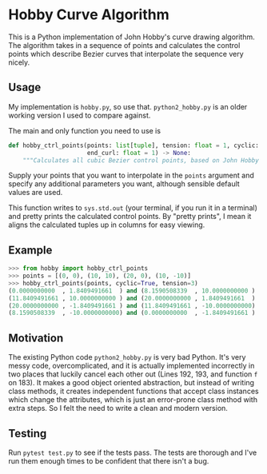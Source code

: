 # Hobby Curve Algorithm
This is a Python implementation of John Hobby's curve drawing algorithm. The algorithm
takes in a sequence of points and calculates the control points which describe Bezier curves 
that interpolate the sequence very nicely. 

## Usage
My implementation is `hobby.py`, so use that. `python2_hobby.py` is an older working version I used to compare against.

The main and only function you need to use is
```python
def hobby_ctrl_points(points: list[tuple], tension: float = 1, cyclic: bool = True, begin_curl: float = 1,
                      end_curl: float = 1) -> None:
    """Calculates all cubic Bezier control points, based on John Hobby's algorithm, and pretty prints them."""
```
Supply your points that you want to interpolate in the `points` argument and specify any additional parameters you want, 
although sensible default values are used.

This function writes to `sys.std.out` (your terminal, if you run it in a terminal) and pretty prints the calculated 
control points. By "pretty prints", I mean it aligns the calculated tuples up in columns for easy viewing.

## Example
```python
>>> from hobby import hobby_ctrl_points
>>> points = [(0, 0), (10, 10), (20, 0), (10, -10)]
>>> hobby_ctrl_points(points, cyclic=True, tension=3)
(0.0000000000  , 1.8409491661  ) and (8.1590508339  , 10.0000000000 )
(11.8409491661 , 10.0000000000 ) and (20.0000000000 , 1.8409491661  )
(20.0000000000 , -1.8409491661 ) and (11.8409491661 , -10.0000000000)
(8.1590508339  , -10.0000000000) and (0.0000000000  , -1.8409491661 )
```


## Motivation
The existing Python code `python2_hobby.py` is very bad Python. It's very messy code, overcomplicated, and 
it is actually implemented incorrectly in two places that luckily cancel each 
other out (Lines 192, 193, and function `f` on 183). It makes a good object oriented abstraction, but instead of writing class methods, 
it creates independent functions that accept class instances which change the attributes, which is just 
an error-prone class method with extra steps. So I felt the need to write a clean and modern version. 

## Testing
Run `pytest test.py` to see if the tests pass. The tests are thorough and I've run them enough times to be confident that
there isn't a bug.
